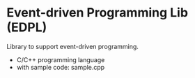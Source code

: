 Event-driven Programming Lib (EDPL)
===================================
Library to support event-driven programming.

* C/C++ programming language
* with sample code: sample.cpp
